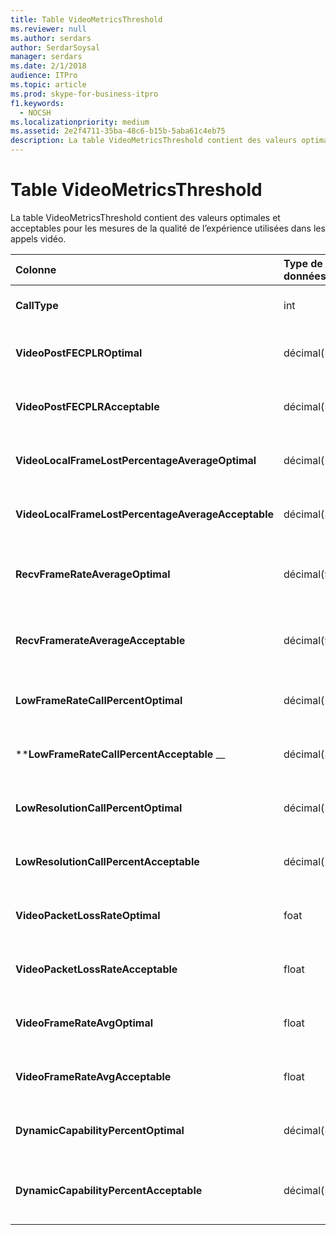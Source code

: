 ```yaml
---
title: Table VideoMetricsThreshold
ms.reviewer: null
ms.author: serdars
author: SerdarSoysal
manager: serdars
ms.date: 2/1/2018
audience: ITPro
ms.topic: article
ms.prod: skype-for-business-itpro
f1.keywords:
  - NOCSH
ms.localizationpriority: medium
ms.assetid: 2e2f4711-35ba-48c6-b15b-5aba61c4eb75
description: La table VideoMetricsThreshold contient des valeurs optimales et acceptables pour les mesures de la qualité de l’expérience utilisées dans les appels vidéo.
---
```


# <a name="videometricsthreshold-table"></a>Table VideoMetricsThreshold
 
La table VideoMetricsThreshold contient des valeurs optimales et acceptables pour les mesures de la qualité de l’expérience utilisées dans les appels vidéo.
  

| **Colonne**                                               | **Type de données**       | **Clé/Index**  | **Détails**                          |
|:---------------------------------------------------------|:--------------------|:---------------|:-------------------------------------|
| **CallType** <br/>                                       | int  <br/>          | Primaire  <br/> | Type d’appel passé.  <br/> |
| **VideoPostFECPLROptimal** <br/>                         | décimal(5,2)  <br/> |                | La valeur par défaut est 0,05.  <br/>    |
| **VideoPostFECPLRAcceptable** <br/>                      | décimal(5,2)  <br/> |                | La valeur par défaut est 0,10.  <br/>    |
| **VideoLocalFrameLostPercentageAverageOptimal** <br/>    | décimal(5,2)  <br/> |                | La valeur par défaut est 5,0.  <br/>     |
| **VideoLocalFrameLostPercentageAverageAcceptable** <br/> | décimal(5,2)  <br/> |                | La valeur par défaut est 10,0.  <br/>    |
| **RecvFrameRateAverageOptimal** <br/>                    | décimal(9,4)  <br/> |                | La valeur par défaut est 12,0000.  <br/> |
| **RecvFramerateAverageAcceptable** <br/>                 | décimal(9,4)  <br/> |                | La valeur par défaut est 7,0000.  <br/>  |
| **LowFrameRateCallPercentOptimal** <br/>                 | décimal(5,2)  <br/> |                | La valeur par défaut est 5,0.  <br/>     |
| \****LowFrameRateCallPercentAcceptable** _\_ <br/>        | décimal(5,2)  <br/> |                | La valeur par défaut est 10,0/  <br/>    |
| **LowResolutionCallPercentOptimal** <br/>                | décimal(5,2)  <br/> |                | La valeur par défaut est 5,0.  <br/>     |
| **LowResolutionCallPercentAcceptable** <br/>             | décimal(5,2)  <br/> |                | La valeur par défaut est 10,0.  <br/>    |
| **VideoPacketLossRateOptimal** <br/>                     | foat  <br/>         |                | La valeur par défaut est 0,05.  <br/>    |
| **VideoPacketLossRateAcceptable** <br/>                  | float  <br/>        |                | La valeur par défaut est 0,10.  <br/>    |
| **VideoFrameRateAvgOptimal** <br/>                       | float  <br/>        |                | La valeur par défaut est 12.  <br/>      |
| **VideoFrameRateAvgAcceptable** <br/>                    | float  <br/>        |                | La valeur par défaut est 7.  <br/>       |
| **DynamicCapabilityPercentOptimal** <br/>                | décimal(5,2)  <br/> |                | La valeur par défaut est 5,00.  <br/>    |
| **DynamicCapabilityPercentAcceptable** <br/>             | décimal(5,2)  <br/> |                | La valeur par défaut est 10,00.  <br/>   |

